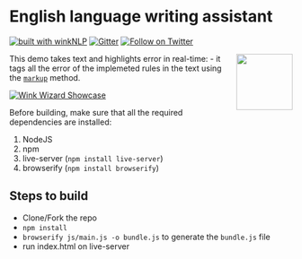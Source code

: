 # English language writing assistant


[![built with winkNLP](https://img.shields.io/badge/built%20with-winkNLP-blueviolet)](https://github.com/winkjs/wink-nlp) [![Gitter](https://img.shields.io/gitter/room/nwjs/nw.js.svg)](https://gitter.im/winkjs/Lobby) [![Follow on Twitter](https://img.shields.io/twitter/follow/winkjs_org?style=social)](https://twitter.com/winkjs_org)

[<img align="right" src="https://decisively.github.io/wink-logos/logo-title.png" width="100px" >](https://winkjs.org/)

This demo takes text and highlights error in real-time:
\- it tags all the error of the implemeted rules in the text using the [`markup`](https://winkjs.org/wink-nlp/visualizing-markup.html) method.

[<img src="https://cdn.discordapp.com/attachments/770700218811285574/891729754762403910/unknown.png" alt="Wink Wizard Showcase">](https://winkjs.org/)

Before building, make sure that all the required dependencies are installed:
1. NodeJS
2. npm
3. live-server (`npm install live-server`)
4. browserify (`npm install browserify`)

## Steps to build
  - Clone/Fork the repo
  - `npm install`
  - `browserify js/main.js -o bundle.js` to generate the `bundle.js` file
  - run index.html on live-server
